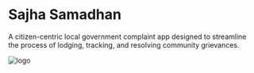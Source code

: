 # Sajha Samadhan
A citizen-centric local government complaint app designed to streamline the process of lodging, tracking, and resolving community grievances.

![logo](https://cdn.discordapp.com/attachments/1324665851760349285/1325123752429621288/sadha_2.png?ex=677aa52a&is=677953aa&hm=20023bd4b9d6f1ed5eac56ce5889f5e64c32c1f3be57e4cb1459338339c60f48&)

